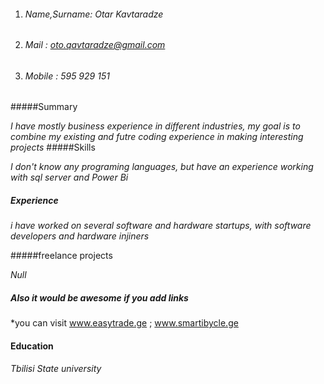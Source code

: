 
1. ###### Name,Surname: Otar Kavtaradze
2. ###### Mail : oto.qavtaradze@gmail.com
3. ###### Mobile : 595 929 151


#####Summary 

*I have mostly business experience in different industries, my goal is to combine my existing and futre coding experience in making interesting projects*
#####Skills

*I don't know any programing languages, but have an experience working with sql server and Power Bi*

##### Experience 

*i have worked on several software and hardware startups, with software developers and hardware injiners*

#####freelance projects

*Null*


##### Also it would be awesome if you add links

*you can visit www.easytrade.ge ; www.smartibycle.ge


#### Education 
*Tbilisi State university*

